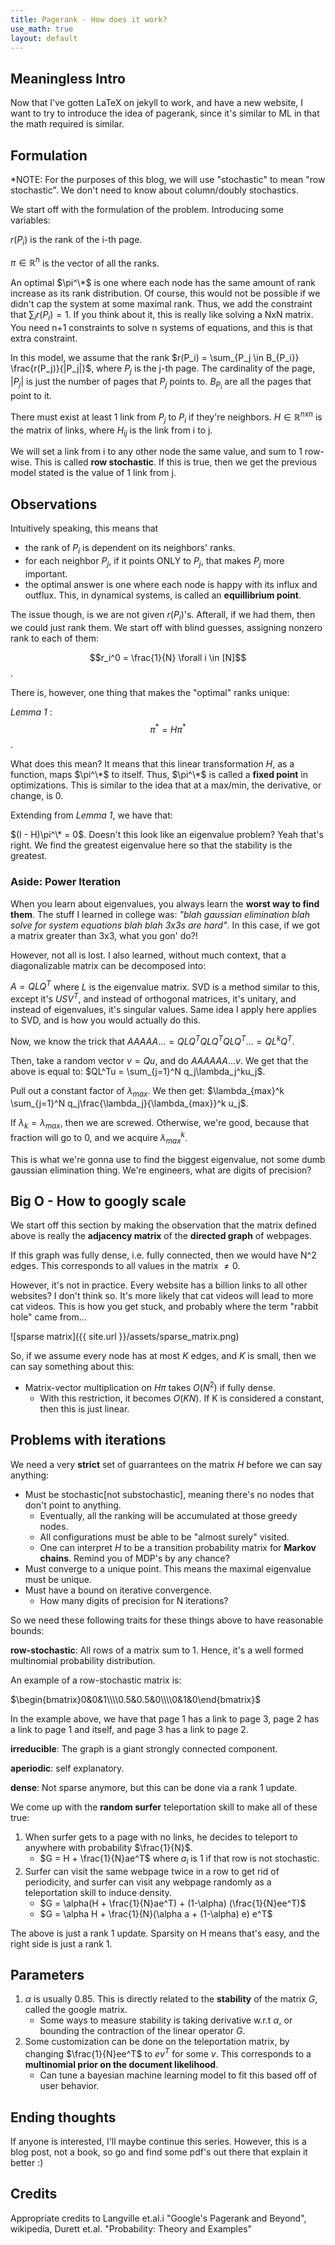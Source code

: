 ```yaml
---
title: Pagerank - How does it work?
use_math: true
layout: default
---
```


## Meaningless Intro

Now that I've gotten LaTeX on jekyll to work, and have a new website, I want to try to introduce the idea of pagerank, since it's similar to ML in that the math required is similar.

## Formulation

\*NOTE: For the purposes of this blog, we will use "stochastic" to mean "row stochastic". We don't need to know about column/doubly stochastics.

We start off with the formulation of the problem. Introducing some variables:

$r(P_i)$ is the rank of the i-th page. 

$\pi \in \mathbb{R}^n$ is the vector of all the ranks.

An optimal $\pi^\*$ is one where each node has the same amount of rank increase as its rank distribution. Of course, this would not be possible if we didn't cap the system at some maximal rank. Thus, we add the constraint that $\sum_i r(P_i) = 1$. If you think about it, this is really like solving a NxN matrix. You need n+1 constraints to solve n systems of equations, and this is that extra constraint.

In this model, we assume that the rank 
$r(P_i) = \sum_{P_j \in B_{P_i}} \frac{r(P_j)}{|P_j|}$, where $P_j$ is the j-th page. The cardinality of the page, $|P_j|$ is just the number of pages that $P_j$ points to. $B_{P_i}$ are all the pages that point to it.

There must exist at least 1 link from $P_j$ to $P_i$ if they're neighbors. $H \in \mathbb{R}^{nxn}$ is the matrix of links, where $H_{ij}$ is the link from i to j. 

We will set a link from i to any other node the same value, and sum to 1 row-wise. This is called **row stochastic**.  If this is true, then we get the previous model stated is the value of 1 link from j.

## Observations

Intuitively speaking, this means that 

- the rank of $P_i$ is dependent on its neighbors' ranks.
- for each neighbor $P_j$, if it points ONLY to $P_j$, that makes $P_j$ more important.
- the optimal answer is one where each node is happy with its influx and outflux. This, in dynamical systems, is called an **equillibrium point**.

The issue though, is we are not given $r(P_i)$'s. 
Afterall, if we had them, then we could just rank them.
We start off with blind guesses, assigning nonzero rank to each of them: 

$$r_i^0 = \frac{1}{N} \forall i \in [N]$$.

There is, however, one thing that makes the "optimal" ranks unique:

_Lemma 1_ : $$\pi^* = H \pi^*$$.

What does this mean? It means that this linear transformation $H$, as a function, maps $\pi^\*$ to itself. 
Thus, $\pi^\*$ is called a **fixed point** in optimizations. This is similar to the idea that at a max/min, the derivative, or change, is 0.

Extending from _Lemma 1_, we have that:

$(I - H)\pi^\* = 0$. Doesn't this look like an eigenvalue problem? Yeah that's right. We find the greatest eigenvalue here so that the stability is the greatest.

### Aside: Power Iteration

When you learn about eigenvalues, you always learn the **worst way to find them**. The stuff I learned in college was: *"blah gaussian elimination blah solve for system equations blah blah 3x3s are hard"*. In this case, if we got a matrix greater than 3x3, what you gon' do?!

However, not all is lost. I also learned, without much context, that a diagonalizable matrix can be decomposed into:

$A = QLQ^T$ where $L$ is the eigenvalue matrix. SVD is a method similar to this, except it's $USV^T$, and instead of orthogonal matrices, it's unitary, and instead of eigenvalues, it's singular values. Same idea I apply here applies to SVD, and is how you would actually do this.

Now, we know the trick that $AAAAA... = QLQ^TQLQ^TQLQ^T... = QL^kQ^T$.

Then, take a random vector $v = Qu$, and do $AAAAAA...v$. We get that the above is equal to: $QL^Tu = \sum_{j=1}^N q_j\lambda_j^ku_j$. 

Pull out a constant factor of $\lambda_{max}$. 
We then get: $\lambda_{max}^k \sum_{j=1}^N q_j\frac{\lambda_j}{\lambda_{max}}^k u_j$.

If $\lambda_k = \lambda_{max}$, then we are screwed. Otherwise, we're good, because that fraction will go to 0, and we acquire $\lambda_{max}^k$.

This is what we're gonna use to find the biggest eigenvalue, not some dumb gaussian elimination thing. We're engineers, what are digits of precision?

## Big O - How to googly scale

We start off this section by making the observation that the matrix defined above is really the **adjacency matrix** of the **directed graph** of webpages. 

If this graph was fully dense, i.e. fully connected, then we would have N^2 edges. This corresponds to all values in the matrix $\neq 0$. 

However, it's not in practice. Every website has a billion links to all other websites? I don't think so. It's more likely that cat videos will lead to more cat videos. This is how you get stuck, and probably where the term "rabbit hole" came from...

![sparse matrix]({{ site.url }}/assets/sparse_matrix.png)

So, if we assume every node has at most $K$ edges, and $K$ is small, then we can say something about this:

- Matrix-vector multiplication on $H \pi$ takes $O(N^2)$ if fully dense.
    - With this restriction, it becomes $O(KN)$. If K is considered a constant, then this is just linear.

## Problems with iterations

We need a very **strict** set of guarrantees on the matrix $H$ before we can say anything:

- Must be stochastic[not substochastic], meaning there's no nodes that don't point to anything.
    - Eventually, all the ranking will be accumulated at those greedy nodes. 
    - All configurations must be able to be "almost surely" visited.
    - One can interpret $H$ to be a transition probability matrix for **Markov chains**. Remind you of MDP's by any chance?
- Must converge to a unique point. This means the maximal eigenvalue must be unique.
- Must have a bound on iterative convergence.
    - How many digits of precision for N iterations?

So we need these following traits for these things above to have reasonable bounds:

**row-stochastic**: All rows of a matrix sum to 1. Hence, it's a well formed multinomial probability distribution.

An example of a row-stochastic matrix is:

$\begin{bmatrix}0&0&1\\\\0.5&0.5&0\\\\0&1&0\end{bmatrix}$

In the example above, we have that page 1 has a link to page 3, page 2 has a link to page 1 and itself, and page 3 has a link to page 2.

**irreducible**: The graph is a giant strongly connected component. 

**aperiodic**: self explanatory.

**dense**: Not sparse anymore, but this can be done via a rank 1 update.
 
We come up with the **random surfer** teleportation skill to make all of these true:

1. When surfer gets to a page with no links, he decides to teleport to anywhere with probability $\frac{1}{N}$. 
    - $G = H + \frac{1}{N}ae^T$ where $a_i$ is 1 if that row is not stochastic.
2. Surfer can visit the same webpage twice in a row to get rid of periodicity, and surfer can visit any webpage randomly as a teleportation skill to induce density. 
    - $G = \alpha(H + \frac{1}{N}ae^T) + (1-\alpha) (\frac{1}{N}ee^T)$
    - $G = \alpha H + \frac{1}{N}(\alpha a + (1-\alpha) e) e^T$

The above is just a rank 1 update. Sparsity on H means that's easy, and the right side is just a rank 1.

## Parameters

1. $\alpha$ is usually 0.85. This is directly related to the **stability** of the matrix $G$, called the google matrix.
    - Some ways to measure stability is taking derivative w.r.t $\alpha$, or bounding the contraction of the linear operator $G$. 
2. Some customization can be done on the teleportation matrix, by changing $\frac{1}{N}ee^T$ to $ev^T$ for some $v$. This corresponds to a **multinomial prior on the document likelihood**.
    - Can tune a bayesian machine learning model to fit this based off of user behavior.

## Ending thoughts

If anyone is interested, I'll maybe continue this series. However, this is a blog post, not a book, so go and find some pdf's out there that explain it better :)

## Credits

Appropriate credits to Langville et.al.i "Google's Pagerank and Beyond", wikipedia, Durett et.al. "Probability: Theory and Examples"
